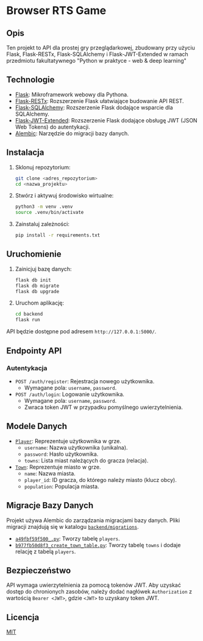 # Browser RTS Game 

## Opis

Ten projekt to API dla prostej gry przeglądarkowej, zbudowany przy użyciu Flask, Flask-RESTx, Flask-SQLAlchemy i Flask-JWT-Extended w ramach przedmiotu fakultatywnego "Python w praktyce - web & deep learning"

## Technologie

*   [Flask](https://flask.palletsprojects.com/): Mikroframework webowy dla Pythona.
*   [Flask-RESTx](https://flask-restx.readthedocs.io/): Rozszerzenie Flask ułatwiające budowanie API REST.
*   [Flask-SQLAlchemy](https://flask-sqlalchemy.palletsprojects.com/): Rozszerzenie Flask dodające wsparcie dla SQLAlchemy.
*   [Flask-JWT-Extended](https://flask-jwt-extended.readthedocs.io/): Rozszerzenie Flask dodające obsługę JWT (JSON Web Tokens) do autentykacji.
*   [Alembic](https://alembic.sqlalchemy.org/en/latest/): Narzędzie do migracji bazy danych.

## Instalacja

1.  Sklonuj repozytorium:

    ```bash
    git clone <adres_repozytorium>
    cd <nazwa_projektu>
    ```

2.  Stwórz i aktywuj środowisko wirtualne:

    ```bash
    python3 -m venv .venv
    source .venv/bin/activate
    ```

3.  Zainstaluj zależności:

    ```bash
    pip install -r requirements.txt
    ```

## Uruchomienie

1.  Zainicjuj bazę danych:

    ```bash
    flask db init
    flask db migrate
    flask db upgrade
    ```

2.  Uruchom aplikację:

    ```bash
    cd backend
    flask run
    ```

API będzie dostępne pod adresem `http://127.0.0.1:5000/`.

## Endpointy API

### Autentykacja

*   `POST /auth/register`: Rejestracja nowego użytkownika.
    *   Wymagane pola: `username`, `password`.
*   `POST /auth/login`: Logowanie użytkownika.
    *   Wymagane pola: `username`, `password`.
    *   Zwraca token JWT w przypadku pomyślnego uwierzytelnienia.

## Modele Danych

*   [`Player`](backend/models/__init__.py): Reprezentuje użytkownika w grze.
    *   `username`: Nazwa użytkownika (unikalna).
    *   `password`: Hasło użytkownika.
    *    `towns`: Lista miast należących do gracza (relacja).
*   [`Town`](backend/models/__init__.py): Reprezentuje miasto w grze.
    *   `name`: Nazwa miasta.
    *   `player_id`: ID gracza, do którego należy miasto (klucz obcy).
    *   `population`: Populacja miasta.

## Migracje Bazy Danych

Projekt używa Alembic do zarządzania migracjami bazy danych. Pliki migracji znajdują się w katalogu [`backend/migrations`](backend/migrations).

*   [`a49fbf59f500_.py`](backend/migrations/versions/a49fbf59f500_.py): Tworzy tabelę `players`.
*   [`b977fb50d8f3_create_town_table.py`](backend/migrations/versions/b977fb50d8f3_create_town_table.py): Tworzy tabelę `towns` i dodaje relację z tabelą `players`.

## Bezpieczeństwo

API wymaga uwierzytelnienia za pomocą tokenów JWT. Aby uzyskać dostęp do chronionych zasobów, należy dodać nagłówek `Authorization` z wartością `Bearer <JWT>`, gdzie `<JWT>` to uzyskany token JWT.

## Licencja

[MIT](LICENSE)